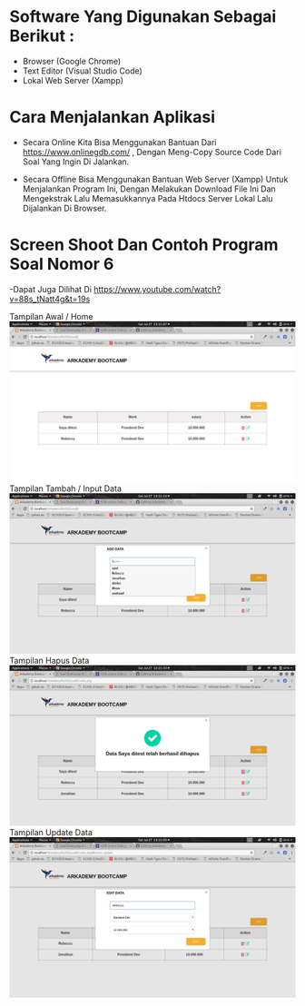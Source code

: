 # Software Yang Digunakan Sebagai Berikut :
  - Browser (Google Chrome)
  - Text Editor (Visual Studio Code)
  - Lokal Web Server (Xampp)

# Cara Menjalankan Aplikasi 
  - Secara Online Kita Bisa Menggunakan Bantuan Dari https://www.onlinegdb.com/ , Dengan Meng-Copy Source Code Dari Soal Yang Ingin Di Jalankan.
  
  - Secara Offline Bisa Menggunakan Bantuan Web Server (Xampp) Untuk Menjalankan Program Ini, Dengan Melakukan Download File Ini Dan Mengekstrak Lalu Memasukkannya Pada Htdocs Server Lokal Lalu Dijalankan Di Browser.

# Screen Shoot Dan Contoh Program Soal Nomor 6
  -Dapat Juga Dilihat Di https://www.youtube.com/watch?v=88s_tNatt4g&t=19s

Tampilan Awal / Home
![alt text](https://github.com/christmex/Arkademy-11/blob/master/ScreenShoot/Screenshot%20from%202019-07-27%2013-21-07.png)  
Tampilan Tambah / Input Data
![alt text](https://github.com/christmex/Arkademy-11/blob/master/ScreenShoot/Screenshot%20from%202019-07-27%2013-21-14.png)
Tampilan Hapus Data
![alt text](https://github.com/christmex/Arkademy-11/blob/master/ScreenShoot/Screenshot%20from%202019-07-27%2013-21-33.png)  
Tampilan Update Data
![alt text](https://github.com/christmex/Arkademy-11/blob/master/ScreenShoot/Screenshot%20from%202019-07-27%2013-22-05.png)
